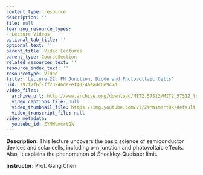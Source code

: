 ```yaml
---
content_type: resource
description: ''
file: null
learning_resource_types:
- Lecture Videos
optional_tab_title: ''
optional_text: ''
parent_title: Video Lectures
parent_type: CourseSection
related_resources_text: ''
resource_index_text: ''
resourcetype: Video
title: 'Lecture 22: PN Junction, Diode and Photovoltaic Cells'
uid: 797f7f6f-ff23-46de-ef40-4aeadc0e9c7d
video_files:
  archive_url: http://www.archive.org/download/MIT2.57S12/MIT2_57S12_lec22_300k.mp4
  video_captions_file: null
  video_thumbnail_file: https://img.youtube.com/vi/ZYMWsmertQk/default.jpg
  video_transcript_file: null
video_metadata:
  youtube_id: ZYMWsmertQk
---
```


**Description:** This lecture uncovers the basic science of semiconductor devices and solar cells, including p-n junction and photovoltaic effects. Also, it explains the phenomenon of Shockley-Queisser limit.

**Instructor:** Prof. Gang Chen